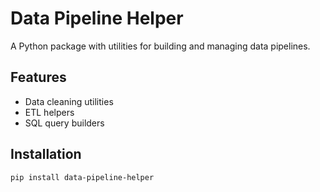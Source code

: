 # Data Pipeline Helper

A Python package with utilities for building and managing data pipelines.

## Features
- Data cleaning utilities
- ETL helpers
- SQL query builders

## Installation
```bash
pip install data-pipeline-helper
